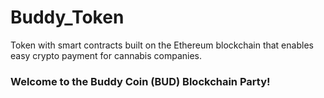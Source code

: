 # Buddy_Token
Token with smart contracts built on the Ethereum blockchain that enables easy crypto payment for cannabis companies. 

### Welcome to the Buddy Coin (BUD) Blockchain Party! ###

